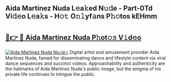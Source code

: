## Aida Martinez Nuda L𝚎a𝚔ed N𝚞𝚍e - Part-0Td Vi𝚍𝚎o L𝚎a𝚔s - H𝚘𝚝 O𝚗𝚕yf𝚊ns P𝚑𝚘tos kEHmm

# <h2><a href="http://kf4bffe.oniu.top/?m=Aida+Martinez+Nuda">🔗👉 🔴 Aida Martinez Nuda P𝚑ot𝚘𝚜 V𝚒d𝚎o</a></h2>

[![Aida Martinez Nuda Nu𝚍e𝚜](https://i.imgur.com/0qMVB7G.gif)](http://kf4bffe.oniu.top/?m=Aida+Martinez+Nuda)
Digital artist and amusement provider Aida Martinez Nuda, famed for disseminating dance and lifestyle content via viral dance sequences and succinct videos. Approachability and authenticity are the hallmarks of Aida Martinez Nuda's public image, but the enigma of his private life continues to intrigue the public.  
